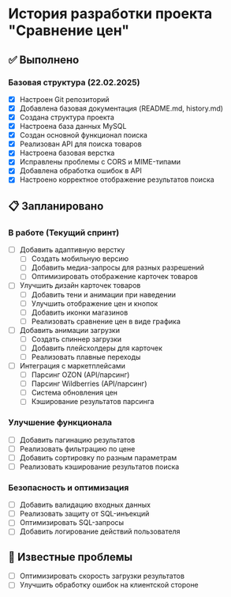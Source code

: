 # История разработки проекта "Сравнение цен"

## ✅ Выполнено

### Базовая структура (22.02.2025)
- [x] Настроен Git репозиторий
- [x] Добавлена базовая документация (README.md, history.md)
- [x] Создана структура проекта
- [x] Настроена база данных MySQL
- [x] Создан основной функционал поиска
- [x] Реализован API для поиска товаров
- [x] Настроена базовая верстка
- [x] Исправлены проблемы с CORS и MIME-типами
- [x] Добавлена обработка ошибок в API
- [x] Настроено корректное отображение результатов поиска

## 📋 Запланировано

### В работе (Текущий спринт)
- [ ] Добавить адаптивную верстку
  - [ ] Создать мобильную версию
  - [ ] Добавить медиа-запросы для разных разрешений
  - [ ] Оптимизировать отображение карточек товаров
- [ ] Улучшить дизайн карточек товаров
  - [ ] Добавить тени и анимации при наведении
  - [ ] Улучшить отображение цен и кнопок
  - [ ] Добавить иконки магазинов
  - [ ] Реализовать сравнение цен в виде графика
- [ ] Добавить анимации загрузки
  - [ ] Создать спиннер загрузки
  - [ ] Добавить плейсхолдеры для карточек
  - [ ] Реализовать плавные переходы
- [ ] Интеграция с маркетплейсами
  - [ ] Парсинг OZON (API/парсинг)
  - [ ] Парсинг Wildberries (API/парсинг)
  - [ ] Система обновления цен
  - [ ] Кэширование результатов парсинга

### Улучшение функционала
- [ ] Добавить пагинацию результатов
- [ ] Реализовать фильтрацию по цене
- [ ] Добавить сортировку по разным параметрам
- [ ] Реализовать кэширование результатов поиска

### Безопасность и оптимизация
- [ ] Добавить валидацию входных данных
- [ ] Реализовать защиту от SQL-инъекций
- [ ] Оптимизировать SQL-запросы
- [ ] Добавить логирование действий пользователя

## 🐛 Известные проблемы
- [ ] Оптимизировать скорость загрузки результатов
- [ ] Улучшить обработку ошибок на клиентской стороне 